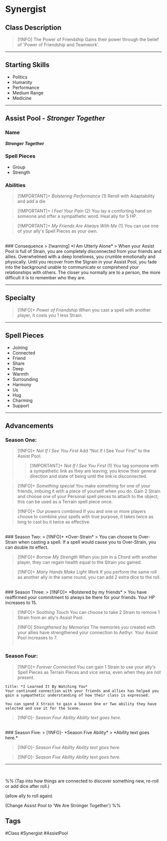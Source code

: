 # Synergist

## Class Description
> [!INFO] The Power of Friendship
> Gains their power through the belief of 'Power of Friendship and Teamwork'.

***

## Starting Skills
- Politics
- Humanity
- Performance
- Medium Range
- Medicine

***
## Assist Pool - *Stronger Together*
### Name
**_Stronger Together_**

### Spell Pieces
- Group
- Strength

### Abilities

>[!IMPORTANT]+ *Bolstering Performance* (1) 
> Reroll with Adaptability and add a die 

>[!IMPORTANT]+ *I Feel Your Pain* (2) 
> You lay a comforting hand on someone and offer a sympathetic word.  Heal ally for 5 HP.

 >[!IMPORTANT]+ *My Friends Are Always With Me* (1) 
 > You can use one of your ally's Spell Pieces as your own.
<br>
### Consequence
> [!warning] *I Am Utterly Alone*
> When your Assist Pool is full of Strain, you are completely disconnected from your friends and allies. Overwhelmed with a deep loneliness, you crumble emotionally and physically. Until you recover from the Stgrain in your Assist Pool, you fade into the background unable to communicate or comprehend your relationships with others. The closer you normally are to a person, the more difficult it is to remember who they are. 

***
## Specialty
> [!INFO]+ *Power of Friendship* 
> When you cast a spell with another player, it costs you 1 less Strain. 

***
## Spell Pieces
- Joining
- Connected
- Friend
- Share
- Deep
- Warmth
- Surrounding
- Harmony
- Us
- Hug
- Charming
- Support

---
## Advancements

### Season One:
> [!INFO]+ *Not If I See You First* 
> Add "Not If I See Your First" to the Assist Pool.
> > [!IMPORTANT]+ *Not If I See You First* (1)
> > You tag someone with a sympathetic link as they are leaving; you know their general direction and state of being until the link is disconnected.

> [!INFO]+ *Something special* 
> You make something for one of your friends, imbuing it with a piece of yourself when you do. Gain 2 Strain and choose one of your Personal spell pieces to attach to the object; this can be used as a Terrain spell piece once.

> [!INFO]+ *Our powers combined* 
> If you and one or more players choose to combine your spells with true purpose, it takes twice as long to cast bu it twice as effective.
<br>
### Season Two:
> [!INFO]+ *Over-Strain* 
> You can choose to Over-Strain when casting a spell. If a spell would cause you to Over-Strain, you can double its effect. 

> [!INFO]+ *Borrow My Strength* 
> When you join in a Chord with another player, they can regain health equal to the Strain you gained. 

> [!INFO]+ *Many Hands Make Light Work* 
> If you perform the same roll as another ally in the same round, you can add 2 extra dice to the roll.
<br>
### Season Three:
> [!INFO]+ *Bolstered by my friends* 
> You have reaffirmed your commitment to always be there for your friends. Your HP increases to 15.

> [!INFO]+ *Soothing Touch* 
> You can choose to take 2 Strain to remove 1 Strain from an ally's Assist Pool.

> [!INFO] *Strengthened by Memories* 
> The memories you created with your allies have strengthened your connection to Aethyr. Your Assist Pool increases to 7. 
<br><br>
### Season Four:
> [!INFO]+ *Forever Connected* 
> You can gain 1 Strain to use your ally's Spell Pieces as Terrain Pieces and vice versa, even when they are not present.

``` ad-info
title: *I Learned It By Watching You*
Your continued connection with your friends and allies has helped you gain a sympathetic understanding of how their class is expressed. 

You can spend X Strain to gain a Season One or Two ability they have selected and use it for the Scene.
```

> [!INFO]- *Season Four Ability* 
> *Ability text goes here.*
<br>
### Season Five:
> [!INFO]- *Season Five Ability* 
> *Ability text goes here.*

> [!INFO]- *Season Five Ability* 
> *Ability text goes here.*

> [!INFO]- *Season Five Ability* 
> *Ability text goes here.*

--- 
<br>

%%
(Tap into how things are connected to discover something new, re-roll or add dice after roll.)

(allow ally to roll again) 

(Change Assist Pool to 'We Are Stronger Together')
%%
<br>

## Tags
#Class #Synergist #AssistPool
